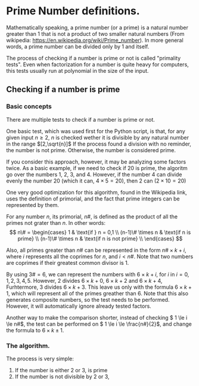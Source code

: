 # Prime Number definitions.
Mathematically speaking, a prime number (or a prime) is a natural number greater than 1 that is not a product of two smaller natural numbers (From wikipedia: https://en.wikipedia.org/wiki/Prime_number). In more general words, a prime number can be divided only by 1 and itself. 

The process of checking if a number is prime or not is called "primality tests". Even when factorization for a number is quite heavy for computers, this tests usually run at polynomial in the size of the input.

## Checking if a number is prime

### Basic concepts

There are multiple tests to check if a number is prime or not. 

One basic test, which was used first for the Python script, is that, for any given input $n \ge 2$, $n$ is checked wether it is divisible by any natural number in the range $[2,\sqrt{n}]$ If the process found a division with no reminder, the number is not prime. Otherwise, the number is considered prime. 

If you consider this approach, however, it may be analyzing some factors twice. As a basic example, if we need to check if 20 is prime, the algoritm go over the numbers 1, 2, 3, and 4. However, if the number 4 can divide evenly the number 20 (which it can, $4 \times 5 = 20$), then 2 can ($2 \times 10 = 20$)

One very good optimization for this algorithm, found in the Wikipedia link, uses the definition of primorial, and the fact that prime integers can be represented by them. 

For any number $n$, its primorial, $n\#$, is defined as the product of all the primes not grater than $n$. In other words:
$$
n\# = \begin{cases}
        1 & \text{if } n = 0,1 \\
        (n-1)\# \times n & \text{if n is prime} \\
        (n-1)\# \times n & \text{if n is not prime} \\
    \end{cases}
$$

Also, all primes greater than $n\#$ can be represented in the form $n\# \times k + i$, where $i$ represents all the coprimes for $n$, and $i \lt n\#$. Note that two numbers are coprimes if their greatest common divisor is 1. 

By using $3\# = 6$, we can represent the numbers with $6 \times k + i$, for $i$ in $i = 0,1,2,3,4,5$. However, $2$ divides $6 \times k + 0$, $6 \times k + 2$ and $6 \times k + 4$, Furhtermore, $3$ divides $6 \times k + 3$. This leave us only with the formula  $6 \times k + 1$, which will represent all of the primes greather than 6. Note that this also generates composite numbers, so the test needs to be performed. However, it will automatically ignore already tested factors. 

Another way to make the comparison shorter, instead of checking $ 1 \le i \le n\#$, the test can be performed on $ 1 \le i \le \frac{n\#}{2}$, and change the formula to $6 \times k \pm 1$. 

### The algorithm. 

The process is very simple: 
1. If the number is either 2 or 3, is prime
2. If the number is not divisible by 2 or 3, 